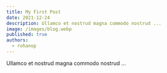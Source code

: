 ```yaml
---
title: My First Post
date: 2021-12-24
description: Ullamco et nostrud magna commodo nostrud ...
image: /images/blog.webp
published: true
authors:
  - rohanop
---
```


Ullamco et nostrud magna commodo nostrud ...